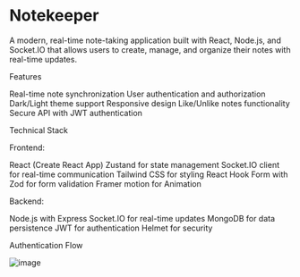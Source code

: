 # Notekeeper

A modern, real-time note-taking application built with React, Node.js, and Socket.IO that allows users to create, manage, and organize their notes with real-time updates.


Features

Real-time note synchronization
User authentication and authorization
Dark/Light theme support
Responsive design
Like/Unlike notes functionality
Secure API with JWT authentication

Technical Stack

Frontend:

React (Create React App)
Zustand for state management
Socket.IO client for real-time communication
Tailwind CSS for styling
React Hook Form with Zod for form validation
Framer motion for Animation

Backend:

Node.js with Express
Socket.IO for real-time updates
MongoDB for data persistence
JWT for authentication
Helmet for security


Authentication Flow 

![image](https://github.com/user-attachments/assets/d1afad99-73f1-4d1b-9074-befc5c0695fb)
